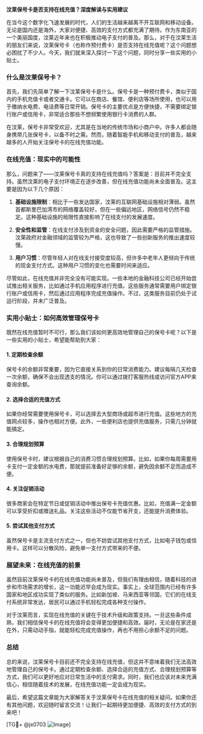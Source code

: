 **汶莱保号卡是否支持在线充值？深度解读与实用建议**

在当今这个数字化飞速发展的时代，人们的生活越来越离不开互联网和移动设备。无论是国内还是海外，大家对便捷、高效的支付方式都充满了期待。作为东南亚的一个美丽国度，汶莱近年来也在积极推动电子支付的普及。那么，对于在汶莱生活的朋友们来说，汶莱保号卡（也称作预付费卡）是否支持在线充值呢？这个问题想必困扰了不少人。今天，我们就来深入探讨一下这个问题，同时分享一些实用的小贴士。

### 什么是汶莱保号卡？

首先，我们先简单了解一下汶莱保号卡是什么。保号卡是一种预付费卡，类似于国内的手机充值卡或者交通卡。它可以在商店、餐馆、便利店等场所使用，也可以用于缴纳水电费、电话费等日常开销。保号卡的主要优点是方便快捷，不需要绑定银行账户或信用卡，非常适合那些不想频繁使用银行卡消费的人群。

在汶莱，保号卡非常受欢迎，尤其是在当地的传统市场和小商户中。许多人都会随身携带几张保号卡，以备不时之需。然而，随着智能手机和移动支付的普及，越来越多的人开始关注保号卡的在线充值功能。

### 在线充值：现实中的可能性

那么，问题来了——汶莱保号卡真的支持在线充值吗？答案是：目前并不完全支持。虽然汶莱的电子支付环境正在逐步改善，但在线充值功能尚未全面普及。这主要是因为以下几个原因：

1. **基础设施限制**：相比于一些发达国家，汶莱的互联网基础设施相对薄弱。虽然首都斯里巴加湾市的网络覆盖较好，但在一些偏远地区，网络信号仍然不稳定。这种基础设施的局限性直接影响了在线支付的发展速度。

2. **安全性和监管**：在线支付涉及到资金的安全问题，因此需要严格的监管措施。汶莱政府对金融领域的监管较为严格，这也导致了一些创新服务的推出速度较慢。

3. **用户习惯**：尽管年轻人对在线支付接受度较高，但许多中老年人更倾向于传统的现金支付方式。这种用户习惯的变化也需要时间来适应。

尽管如此，在线充值并非完全没有可能实现。一些本地的金融科技公司已经开始尝试推出相关服务，比如通过手机应用程序进行充值。这些服务通常需要用户绑定银行账户或信用卡，然后通过应用程序完成充值操作。不过，这类服务目前仍处于试运行阶段，并未广泛普及。

### 实用小贴士：如何高效管理保号卡

既然在线充值暂时不可行，那么我们该如何更高效地管理自己的保号卡呢？以下是一些实用的小贴士，希望能帮助到大家：

#### 1. **定期检查余额**
   保号卡的余额非常重要，因为它直接关系到你的日常消费能力。建议每隔几天检查一次余额，确保不会出现透支的情况。你可以通过拨打客服热线或访问官方APP来查询余额。

#### 2. **选择合适的充值方式**
   如果你经常需要使用保号卡，可以选择去大型商场或超市进行充值。这些地方的充值网点较多，操作也相对方便。此外，一些便利店也提供充值服务，只需几分钟就能搞定。

#### 3. **合理规划预算**
   使用保号卡时，建议根据自己的消费习惯合理规划预算。比如，如果你每周需要用卡支付一定金额的水电费，那就提前准备好足够的余额，避免因余额不足而造成不便。

#### 4. **关注促销活动**
   很多商家会在特定节日或促销活动中推出保号卡充值优惠。比如，充值满一定金额可以享受折扣或赠送礼品。关注这些活动不仅能节省开支，还能提升消费体验。

#### 5. **尝试其他支付方式**
   虽然保号卡是主流支付方式之一，但也不妨尝试其他支付方式，比如电子钱包或信用卡。这样可以分散风险，避免单一支付方式带来的不便。

### 展望未来：在线充值的前景

虽然目前汶莱保号卡的在线充值功能尚未普及，但我们有理由相信，随着科技的进步和市场需求的增长，这一功能迟早会成为现实。事实上，全球范围内已经有许多国家和地区成功实现了类似的服务。比如新加坡、马来西亚等邻国，它们的在线支付系统非常发达，居民可以通过手机轻松完成各种支付操作。

对于汶莱而言，实现在线充值的关键在于技术升级和政策支持。一旦这些条件成熟，我们相信保号卡的在线充值将会变得更加便捷和高效。届时，无论是在家还是在外，只需动动手指，就能轻松完成充值操作，再也不用担心余额不足的问题。

### 总结

总的来说，汶莱保号卡目前还不完全支持在线充值，但这并不意味着我们无法高效地管理自己的保号卡。通过定期检查余额、选择合适的充值方式、合理规划预算等方式，我们可以更好地应对日常生活中的支付需求。同时，我们也应该对未来充满信心，相信随着技术的发展，在线充值功能一定会成为现实。

最后，希望这篇文章能为大家解答关于汶莱保号卡在线充值的相关疑问。如果你还有其他问题，欢迎随时留言交流！让我们一起期待更加便捷、高效的支付方式的到来吧！

[TG💪+ @jx0703 ![Image](https://github.com/user-attachments/assets/dbca1d08-cadb-493c-b0ec-ad6f7a83f270)]